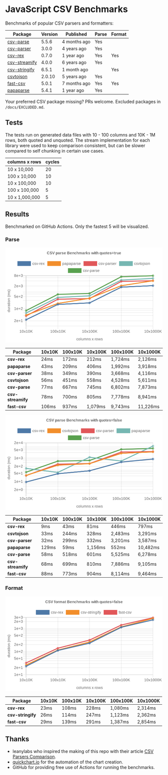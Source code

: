 # JavaScript CSV Benchmarks

Benchmarks of popular CSV parsers and formatters:

<!-- packages -->
| Package | Version | Published | Parse | Format 
|---------|---------|-----------|-------|--------
| [csv-parse](https://www.npmjs.com/package/csv-parse) | 5.5.6 | 4 months ago | Yes |  
| [csv-parser](https://www.npmjs.com/package/csv-parser) | 3.0.0 | 4 years ago | Yes |  
| [csv-rex](https://www.npmjs.com/package/csv-rex) | 0.7.0 | 1 year ago | Yes | Yes 
| [csv-streamify](https://www.npmjs.com/package/csv-streamify) | 4.0.0 | 6 years ago | Yes |  
| [csv-stringify](https://www.npmjs.com/package/csv-stringify) | 6.5.1 | 1 month ago |  | Yes 
| [csvtojson](https://www.npmjs.com/package/csvtojson) | 2.0.10 | 5 years ago | Yes |  
| [fast-csv](https://www.npmjs.com/package/fast-csv) | 5.0.1 | 7 months ago | Yes | Yes 
| [papaparse](https://www.npmjs.com/package/papaparse) | 5.4.1 | 1 year ago | Yes |  
<!-- packages -->

Your preferred CSV package missing? PRs welcome. Excluded packages in `/docs/EXCLUDED.md`.

## Tests
The tests run on generated data files with 10 - 100 columns and 10K - 1M rows, both quoted and unquoted. The stream implementation for each library were used to keep comparison consistent, but can be slower compared to self chunking in certain use cases.

<!-- tests -->
| columns x rows | cycles 
|----------------|--------
| 10 x 10,000 | 20 
| 100 x 10,000 | 10 
| 10 x 100,000 | 10 
| 100 x 100,000 | 5 
| 10 x 1,000,000 | 5 
<!-- tests -->

## Results 
Benchmarked on GitHub Actions. Only the fastest 5 will be visualized.

### Parse
![Quoted CSV Parser Benchmarks](https://github.com/willfarrell/csv-benchmarks/raw/main/results/parse_quotes%3Dtrue.png)

<!-- parse quotes=true -->
| Package | 10x10K | 100x10K | 10x100K | 100x100K | 10x1000K 
|---------|---|---|---|---|---
| **csv-rex** | 24ms | 172ms | 212ms | 1,724ms | 2,126ms 
| **papaparse** | 43ms | 209ms | 406ms | 1,992ms | 3,918ms 
| **csv-parser** | 38ms | 349ms | 390ms | 3,668ms | 4,116ms 
| **csvtojson** | 56ms | 451ms | 558ms | 4,528ms | 5,611ms 
| **csv-parse** | 77ms | 667ms | 745ms | 6,802ms | 7,873ms 
| **csv-streamify** | 78ms | 700ms | 805ms | 7,778ms | 8,941ms 
| **fast-csv** | 106ms | 937ms | 1,079ms | 9,743ms | 11,226ms 
<!-- parse quotes=true -->

![Non-Quoted CSV Parser Benchmarks](https://github.com/willfarrell/csv-benchmarks/raw/main/results/parse_quotes%3Dfalse.png)

<!-- parse quotes=false -->
| Package | 10x10K | 100x10K | 10x100K | 100x100K | 10x1000K 
|---------|---|---|---|---|---
| **csv-rex** | 9ms | 43ms | 81ms | 446ms | 797ms 
| **csvtojson** | 33ms | 244ms | 328ms | 2,483ms | 3,291ms 
| **csv-parser** | 32ms | 299ms | 332ms | 3,201ms | 3,587ms 
| **papaparse** | 129ms | 59ms | 1,156ms | 552ms | 10,482ms 
| **csv-parse** | 58ms | 518ms | 601ms | 5,525ms | 6,278ms 
| **csv-streamify** | 68ms | 699ms | 810ms | 7,886ms | 9,105ms 
| **fast-csv** | 88ms | 773ms | 904ms | 8,114ms | 9,464ms 
<!-- parse quotes=false -->

### Format

![Non-Quoted CSV Formatter Benchmarks](https://github.com/willfarrell/csv-benchmarks/raw/main/results/format_quotes%3Dfalse.png)

<!-- format quotes=false -->
| Package | 10x10K | 100x10K | 10x100K | 100x100K | 10x1000K 
|---------|---|---|---|---|---
| **csv-rex** | 23ms | 108ms | 228ms | 1,080ms | 2,314ms 
| **csv-stringify** | 26ms | 114ms | 247ms | 1,123ms | 2,362ms 
| **fast-csv** | 29ms | 139ms | 291ms | 1,387ms | 2,854ms 
<!-- format quotes=false -->

## Thanks
- leanylabs who inspired the making of this repo with their article [CSV Parsers Comparison](https://leanylabs.com/blog/js-csv-parsers-benchmarks/).
- [quickchart.io](https://quickchart.io) for the automation of the chart creation.
- GitHub for providing free use of Actions for running the benchmarks.
